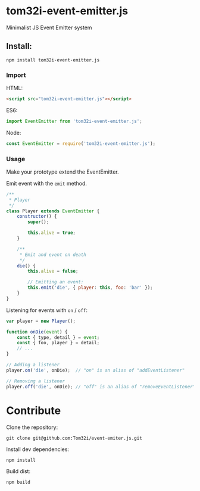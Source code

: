 tom32i-event-emitter.js
=======================

Minimalist JS Event Emitter system

## Install:

    npm install tom32i-event-emitter.js

### Import

HTML:

```html
<script src="tom32i-event-emitter.js"></script>
```

ES6:

```javascript
import EventEmitter from 'tom32i-event-emitter.js';
```

Node:

```javascript
const EventEmitter = require('tom32i-event-emitter.js');
```

### Usage

Make your prototype extend the EventEmitter.

Emit event with the `emit` method.

``` javascript
/**
 * Player
 */
class Player extends EventEmitter {
    constructor() {
        super();

        this.alive = true;
    }

    /**
     * Emit and event on death
     */
    die() {
        this.alive = false;

        // Emitting an event:
        this.emit('die', { player: this, foo: 'bar' });
    }
}
```

Listening for events with `on` / `off`:

```javascript
var player = new Player();

function onDie(event) {
    const { type, detail } = event;
    const { foo, player } = detail;
    // ...
}

// Adding a listener
player.on('die', onDie);  // "on" is an alias of "addEventListener"

// Removing a listener
player.off('die', onDie); // "off" is an alias of "removeEventListener"
```

# Contribute

Clone the repository:

    git clone git@github.com:Tom32i/event-emiter.js.git

Install dev dependencies:

    npm install

Build dist:

    npm build
